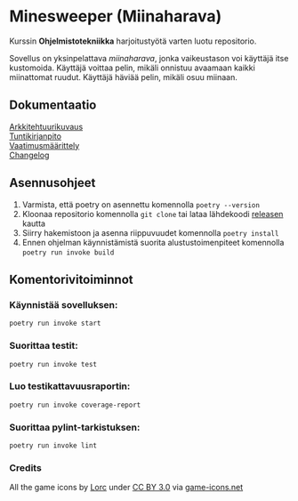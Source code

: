 # Minesweeper (Miinaharava)

Kurssin **Ohjelmistotekniikka** harjoitustyötä varten luotu repositorio.

Sovellus on yksinpelattava *miinaharava*, jonka vaikeustason voi käyttäjä itse kustomoida. Käyttäjä voittaa pelin, mikäli onnistuu avaamaan kaikki miinattomat ruudut. Käyttäjä häviää pelin, mikäli osuu miinaan.

## Dokumentaatio
[Arkkitehtuurikuvaus](https://github.com/xelmas/ot-miinaharava/blob/main/dokumentaatio/arkkitehtuuri.md) \
[Tuntikirjanpito](https://github.com/xelmas/ot-miinaharava/blob/main/dokumentaatio/tuntikirjanpito.md) \
[Vaatimusmäärittely](https://github.com/xelmas/ot-miinaharava/blob/main/dokumentaatio/vaatimusmaarittely.md) \
[Changelog](https://github.com/xelmas/ot-miinaharava/blob/main/dokumentaatio/changelog.md)

## Asennusohjeet

1. Varmista, että poetry on asennettu komennolla ```poetry --version```
2. Kloonaa repositorio komennolla ```git clone``` tai lataa lähdekoodi [releasen](https://github.com/xelmas/ot-miinaharava/releases/tag/viikko5) kautta
3. Siirry hakemistoon ja asenna riippuvuudet komennolla ```poetry install```
4. Ennen ohjelman käynnistämistä suorita alustustoimenpiteet komennolla ```poetry run invoke build```

## Komentorivitoiminnot

### Käynnistää sovelluksen:
```
poetry run invoke start
```

### Suorittaa testit:
```
poetry run invoke test
```

### Luo testikattavuusraportin:
```
poetry run invoke coverage-report
```

### Suorittaa pylint-tarkistuksen:
```
poetry run invoke lint
```

### Credits

All the game icons by [Lorc](https://lorcblog.blogspot.com/) under [CC BY 3.0](https://creativecommons.org/licenses/by/3.0/) via [game-icons.net](https://game-icons.net/)
